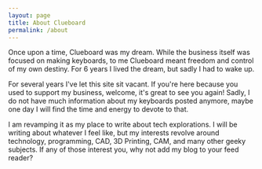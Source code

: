 ```yaml
---
layout: page
title: About Clueboard
permalink: /about
---
```


Once upon a time, Clueboard was my dream. While the business itself was focused on making keyboards, to me Clueboard meant freedom and control of my own destiny. For 6 years I lived the dream, but sadly I had to wake up.

For several years I've let this site sit vacant. If you're here because you used to support my business, welcome, it's great to see you again! Sadly, I do not have much information about my keyboards posted anymore, maybe one day I will find the time and energy to devote to that.

I am revamping it as my place to write about tech explorations. I will be writing about whatever I feel like, but my interests revolve around technology, programming, CAD, 3D Printing, CAM, and many other geeky subjects. If any of those interest you, why not add my blog to your feed reader?
